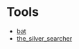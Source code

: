 # Tools

- [bat](https://github.com/sharkdp/bat)
- [the_silver_searcher](https://github.com/ggreer/the_silver_searcher)
